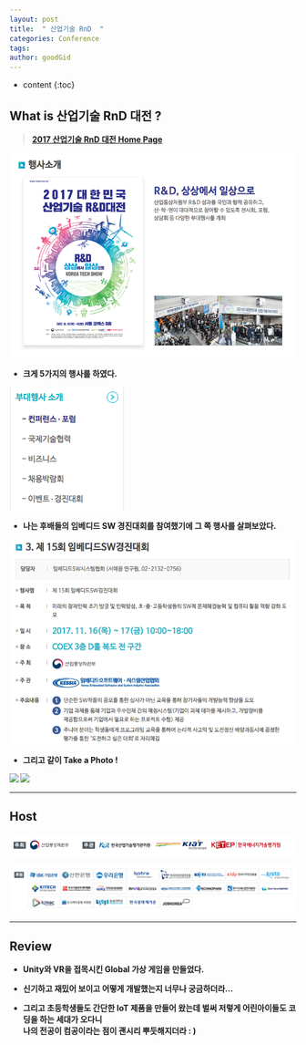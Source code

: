 ```yaml
---
layout: post
title:  " 산업기술 RnD  "
categories: Conference
tags: 
author: goodGid
---
```

* content
{:toc}


## What is 산업기술 RnD 대전 ?

> <b>[2017 산업기술 RnD 대전 Home Page](https://www.rndkorea.net:487/_event_info/event_introduction.asp)<b>


![](/assets/img/conference/rnd_1.png)

* 크게 5가지의 행사를 하였다.



![](/assets/img/conference/rnd_2.png)





* 나는 후배들의 임베디드 SW 경진대회를 참여했기에 그 쪽 행사를 살펴보았다.


![](/assets/img/conference/rnd_3.png)



* 그리고 같이 Take a Photo ! 


![](/assets/img/conference/rnd_6.png)
![](/assets/img/conference/rnd_7.png)





---

## Host


![](/assets/img/conference/rnd_4.png)




![](/assets/img/conference/rnd_5.png)



---


## Review

* Unity와 VR을 접목시킨 Global 가상 게임을 만들었다.

* 신기하고 재밌어 보이고 어떻게 개발했는지 너무나 궁금하더라... 

* 그리고 초등학생들도 간단한 IoT 제품을 만들어 왔는데 벌써 저렇게 어린아이들도 코딩을 하는 세대가 오다니 <br> 나의 전공이 컴공이라는 점이 괜시리 뿌듯해지더라 : )
